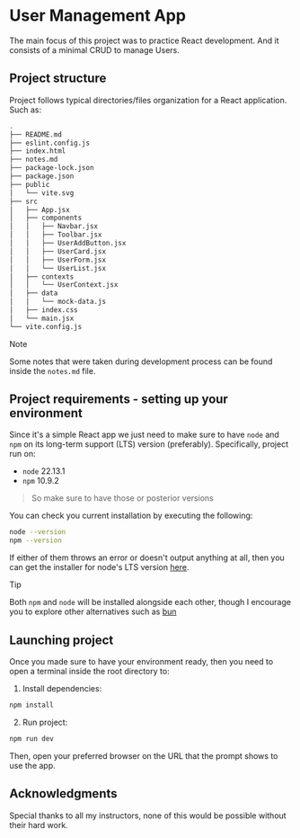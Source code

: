# User Management App

The main focus of this project was to practice React development. And it consists of a minimal
CRUD to manage Users.

## Project structure
Project follows typical directories/files organization for a React application. Such as:
```zsh
.
├── README.md
├── eslint.config.js
├── index.html
├── notes.md
├── package-lock.json
├── package.json
├── public
│   └── vite.svg
├── src
│   ├── App.jsx
│   ├── components
│   │   ├── Navbar.jsx
│   │   ├── Toolbar.jsx
│   │   ├── UserAddButton.jsx
│   │   ├── UserCard.jsx
│   │   ├── UserForm.jsx
│   │   └── UserList.jsx
│   ├── contexts
│   │   └── UserContext.jsx
│   ├── data
│   │   └── mock-data.js
│   ├── index.css
│   └── main.jsx
└── vite.config.js
```
> [!NOTE]  
> Some notes that were taken during development process can be found 
> inside the `notes.md` file.

## Project requirements - setting up your environment
Since it's a simple React app we just need to make sure to have `node` and `npm` on its long-term 
support (LTS) version (preferably). Specifically, project run on:
  - `node` 22.13.1
  - `npm` 10.9.2
  > So make sure to have those or posterior versions

You can check you current installation by executing the following:
```zsh
node --version
npm --version
```
If either of them throws an error or doesn't output anything at all, then you can get the installer 
for node's LTS version [here](https://nodejs.org/es).

> [!TIP]  
> Both `npm` and `node` will be installed alongside each other, though I encourage 
> you to explore other alternatives such as [bun](https://bun.sh)

## Launching project
Once you made sure to have your environment ready, then you need to open a terminal inside the 
root directory to:
  1. Install dependencies:
```zsh
npm install
```
  2. Run project:
```zsh
npm run dev
```
Then, open your preferred browser on the URL that the prompt shows to use the app.

## Acknowledgments
Special thanks to all my instructors, none of this would be possible without their hard work.

